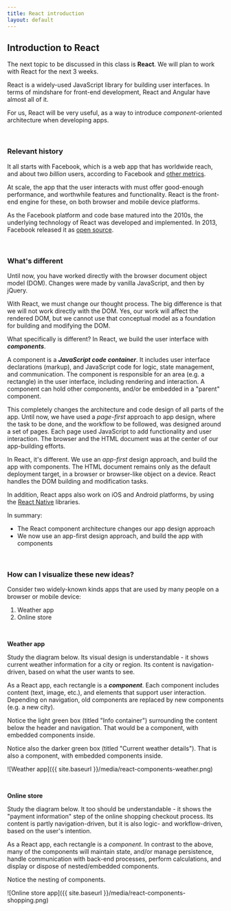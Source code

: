 ```yaml
---
title: React introduction
layout: default
---
```


## Introduction to React

The next topic to be discussed in this class is **React**. We will plan to work with React for the next 3 weeks.

React is a widely-used JavaScript library for building user interfaces. In terms of mindshare for front-end development, React and Angular have almost all of it. 

For us, React will be very useful, as a way to introduce *component*-oriented architecture when developing apps. 

<br>

### Relevant history

It all starts with Facebook, which is a web app that has worldwide reach, and about two *billion* users, according to Facebook and [other metrics](https://en.wikipedia.org/wiki/List_of_virtual_communities_with_more_than_1_million_users). 

At scale, the app that the user interacts with must offer good-enough performance, and worthwhile features and functionality. React is the front-end engine for these, on both browser and mobile device platforms.

As the Facebook platform and code base matured into the 2010s, the underlying technology of React was developed and implemented. In 2013, Facebook released it as [open source](https://github.com/facebook/react). 

<br>

### What's different

Until now, you have worked directly with the browser document object model (DOM). Changes were made by vanilla JavaScript, and then by jQuery. 

With React, we must change our thought process. The big difference is that we will not work directly with the DOM. Yes, our work will affect the rendered DOM, but we cannot use that conceptual model as a foundation for building and modifying the DOM. 

What specifically is different? In React, we build the user interface with ***components***. 

A component is a ***JavaScript code container***. It includes user interface declarations (markup), and JavaScript code for logic, state management, and communication. The component is responsible for an area (e.g. a rectangle) in the user interface, including rendering and interaction. A component can hold other components, and/or be embedded in a "parent" component. 

This completely changes the architecture and code design of all parts of the app. Until now, we have used a *page-first* approach to app design, where the task to be done, and the workflow to be followed, was designed around a set of pages. Each page used JavaScript to add functionality and user interaction. The browser and the HTML document was at the center of our app-building efforts.

In React, it's different. We use an *app-first* design approach, and build the app with components. The HTML document remains only as the default deployment target, in a browser or browser-like object on a device. React handles the DOM building and modification tasks. 

In addition, React apps also work on iOS and Android platforms, by using the [React Native](https://facebook.github.io/react-native/) libraries. 

In summary:
* The React component architecture changes our app design approach 
* We now use an app-first design approach, and build the app with components

<br>

### How can I visualize these new ideas?

Consider two widely-known kinds apps that are used by many people on a browser or mobile device:
1. Weather app
2. Online store

<br>

**Weather app**

Study the diagram below. Its visual design is understandable - it shows current weather information for a city or region. Its content is navigation-driven, based on what the user wants to see. 

As a React app, each rectangle is a ***component***. Each component includes content (text, image, etc.), and elements that support user interaction. Depending on navigation, old components are replaced by new components (e.g. a new city). 

Notice the light green box (titled "Info container") surrounding the content below the header and navigation. That would be a component, with embedded components inside. 

Notice also the darker green box (titled "Current weather details"). That is also a component, with embedded components inside. 

![Weather app]({{ site.baseurl }}/media/react-components-weather.png)

<br>

**Online store**

Study the diagram below. It too should be understandable - it shows the "payment information" step of the online shopping checkout process. Its content is partly navigation-driven, but it is also logic- and workflow-driven, based on the user's intention. 

As a React app, each rectangle is a *component*. In contrast to the above, many of the components will maintain state, and/or manage persistence, handle communication with back-end processes, perform calculations, and display or dispose of nested/embedded components. 

Notice the nesting of components.

![Online store app]({{ site.baseurl }}/media/react-components-shopping.png)

<br>
